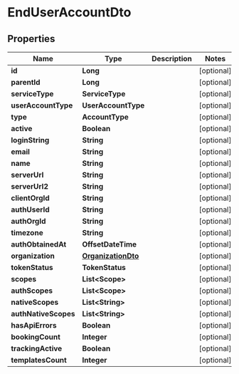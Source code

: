 

# EndUserAccountDto


## Properties

| Name | Type | Description | Notes |
|------------ | ------------- | ------------- | -------------|
|**id** | **Long** |  |  [optional] |
|**parentId** | **Long** |  |  [optional] |
|**serviceType** | **ServiceType** |  |  [optional] |
|**userAccountType** | **UserAccountType** |  |  [optional] |
|**type** | **AccountType** |  |  [optional] |
|**active** | **Boolean** |  |  [optional] |
|**loginString** | **String** |  |  [optional] |
|**email** | **String** |  |  [optional] |
|**name** | **String** |  |  [optional] |
|**serverUrl** | **String** |  |  [optional] |
|**serverUrl2** | **String** |  |  [optional] |
|**clientOrgId** | **String** |  |  [optional] |
|**authUserId** | **String** |  |  [optional] |
|**authOrgId** | **String** |  |  [optional] |
|**timezone** | **String** |  |  [optional] |
|**authObtainedAt** | **OffsetDateTime** |  |  [optional] |
|**organization** | [**OrganizationDto**](OrganizationDto.md) |  |  [optional] |
|**tokenStatus** | **TokenStatus** |  |  [optional] |
|**scopes** | **List&lt;Scope&gt;** |  |  [optional] |
|**authScopes** | **List&lt;Scope&gt;** |  |  [optional] |
|**nativeScopes** | **List&lt;String&gt;** |  |  [optional] |
|**authNativeScopes** | **List&lt;String&gt;** |  |  [optional] |
|**hasApiErrors** | **Boolean** |  |  [optional] |
|**bookingCount** | **Integer** |  |  [optional] |
|**trackingActive** | **Boolean** |  |  [optional] |
|**templatesCount** | **Integer** |  |  [optional] |



